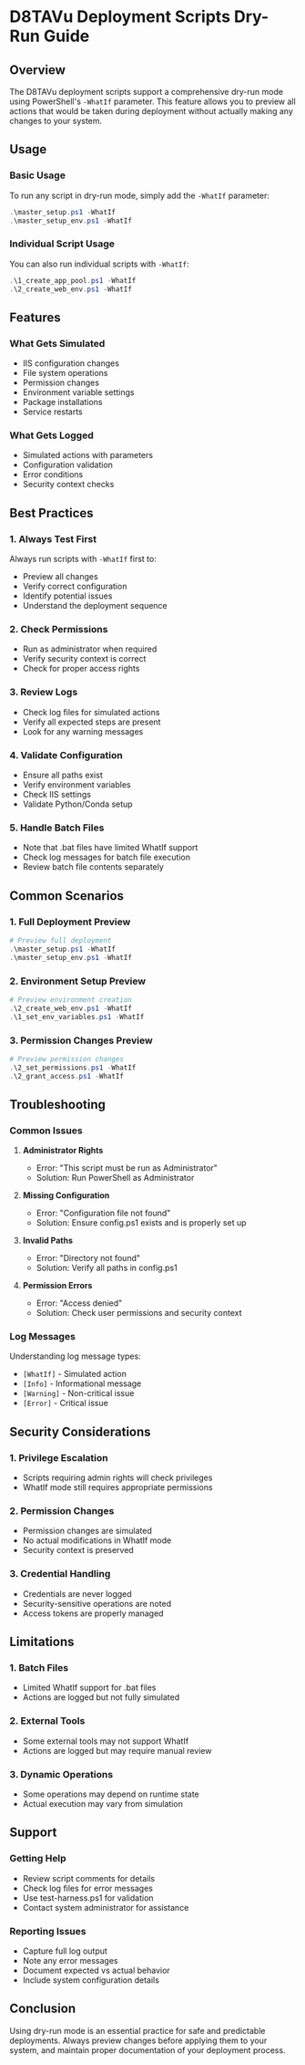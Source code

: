 # D8TAVu Deployment Scripts Dry-Run Guide

## Overview
The D8TAVu deployment scripts support a comprehensive dry-run mode using PowerShell's `-WhatIf` parameter. This feature allows you to preview all actions that would be taken during deployment without actually making any changes to your system.

## Usage

### Basic Usage
To run any script in dry-run mode, simply add the `-WhatIf` parameter:

```powershell
.\master_setup.ps1 -WhatIf
.\master_setup_env.ps1 -WhatIf
```

### Individual Script Usage
You can also run individual scripts with `-WhatIf`:

```powershell
.\1_create_app_pool.ps1 -WhatIf
.\2_create_web_env.ps1 -WhatIf
```

## Features

### What Gets Simulated
- IIS configuration changes
- File system operations
- Permission changes
- Environment variable settings
- Package installations
- Service restarts

### What Gets Logged
- Simulated actions with parameters
- Configuration validation
- Error conditions
- Security context checks

## Best Practices

### 1. Always Test First
Always run scripts with `-WhatIf` first to:
- Preview all changes
- Verify correct configuration
- Identify potential issues
- Understand the deployment sequence

### 2. Check Permissions
- Run as administrator when required
- Verify security context is correct
- Check for proper access rights

### 3. Review Logs
- Check log files for simulated actions
- Verify all expected steps are present
- Look for any warning messages

### 4. Validate Configuration
- Ensure all paths exist
- Verify environment variables
- Check IIS settings
- Validate Python/Conda setup

### 5. Handle Batch Files
- Note that .bat files have limited WhatIf support
- Check log messages for batch file execution
- Review batch file contents separately

## Common Scenarios

### 1. Full Deployment Preview
```powershell
# Preview full deployment
.\master_setup.ps1 -WhatIf
.\master_setup_env.ps1 -WhatIf
```

### 2. Environment Setup Preview
```powershell
# Preview environment creation
.\2_create_web_env.ps1 -WhatIf
.\1_set_env_variables.ps1 -WhatIf
```

### 3. Permission Changes Preview
```powershell
# Preview permission changes
.\2_set_permissions.ps1 -WhatIf
.\2_grant_access.ps1 -WhatIf
```

## Troubleshooting

### Common Issues

1. **Administrator Rights**
   - Error: "This script must be run as Administrator"
   - Solution: Run PowerShell as Administrator

2. **Missing Configuration**
   - Error: "Configuration file not found"
   - Solution: Ensure config.ps1 exists and is properly set up

3. **Invalid Paths**
   - Error: "Directory not found"
   - Solution: Verify all paths in config.ps1

4. **Permission Errors**
   - Error: "Access denied"
   - Solution: Check user permissions and security context

### Log Messages

Understanding log message types:
- `[WhatIf]` - Simulated action
- `[Info]` - Informational message
- `[Warning]` - Non-critical issue
- `[Error]` - Critical issue

## Security Considerations

### 1. Privilege Escalation
- Scripts requiring admin rights will check privileges
- WhatIf mode still requires appropriate permissions

### 2. Permission Changes
- Permission changes are simulated
- No actual modifications in WhatIf mode
- Security context is preserved

### 3. Credential Handling
- Credentials are never logged
- Security-sensitive operations are noted
- Access tokens are properly managed

## Limitations

### 1. Batch Files
- Limited WhatIf support for .bat files
- Actions are logged but not fully simulated

### 2. External Tools
- Some external tools may not support WhatIf
- Actions are logged but may require manual review

### 3. Dynamic Operations
- Some operations may depend on runtime state
- Actual execution may vary from simulation

## Support

### Getting Help
- Review script comments for details
- Check log files for error messages
- Use test-harness.ps1 for validation
- Contact system administrator for assistance

### Reporting Issues
- Capture full log output
- Note any error messages
- Document expected vs actual behavior
- Include system configuration details

## Conclusion
Using dry-run mode is an essential practice for safe and predictable deployments. Always preview changes before applying them to your system, and maintain proper documentation of your deployment process.
